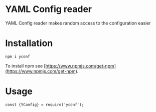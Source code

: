 # YAML Config reader

YAML Config reader makes random access to the configuration easier

# Installation

`npm i yconf`

To install npm see [https://www.npmjs.com/get-npm](https://www.npmjs.com/get-npm).

# Usage

```
const {YConfig} = require('yconf');